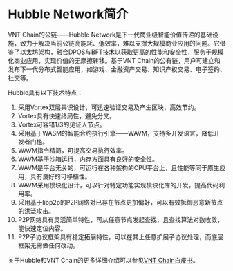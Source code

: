 # Hubble Network简介

VNT Chain的公链——Hubble Network是下一代商业级智能价值传递的基础设施，致力于解决当前公链高能耗、低效率，难以支撑大规模商业应用的问题。它借鉴了以太坊架构，融合DPOS与BFT技术以获取更高的性能和安全性，服务于规模化商业应用，实现价值的无摩擦转移。基于VNT Chain的公有链，用户可建立和发布下一代分布式智能应用，如游戏、金融资产交易、知识产权交易、电子签约、社交等。

Hubble具有以下技术特点：

1. 采用Vortex双层共识设计，可迅速验证交易及产生区块，高效节约。
2. Vortex具有快速终局性，避免分叉。
3. Vortex可容错1/3的见证人节点。
4. 采用基于WASM的智能合约执行引擎——WAVM，支持多开发语言，降低开发者门槛。
5. WAVM指令精简，可提高交易执行效率。
6. WAVM基于沙箱运行，内存方面具有良好的安全性。
7. WAVM是平台无关的，可运行在各种架构的CPU平台上，且性能等同于原生应用，具有良好的可移植性。
8. WAVM采用模块化设计，可以针对特定功能实现模块化库的开发，提高代码利用率。
9. 采用基于libp2p的P2P网络对已存在节点更加偏好，可以有效抵御恶意新节点的洪泛攻击。
10. P2P网络具有灵活简单特性，可从任意节点发起查找，且查找算法对数收敛，能快速定位内容。
11. P2P子协议框架具有稳定拓展特性，可以在其上任意扩展子协议处理，而底层框架无需做任何改动。

关于Hubble和VNT Chain的更多详细介绍可以参见[VNT Chain白皮书](https://github.com/vntchain/vnt-documentation/blob/master/VNT-white-paper-CH.pdf)。